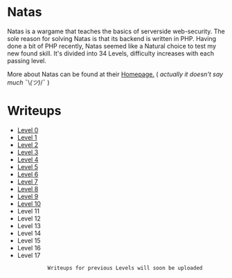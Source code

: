 # Natas

Natas is a wargame that teaches the basics of serverside web-security. The sole reason for solving Natas is that its backend is written in PHP. Having done a bit of PHP recently, Natas seemed like a Natural choice to test my new found skill. It's divided into 34 Levels, difficulty increases with each passing level.

More about Natas can be found at their [Homepage.](https://overthewire.org/wargames/natas/) ( _actually it doesn't say much_ ¯\\_(ツ)_/¯ )

# Writeups
- [Level 0](./Level0.md)
- [Level 1](./Level1.md) 
- [Level 2](./Level2.md)
- [Level 3](./Level3.md)
- [Level 4](./Level4.md)
- [Level 5](./Level5.md)
- [Level 6](./Level6.md)
- [Level 7](./Level7.md)
- [Level 8](./Level8.md)
- [Level 9](./Level9.md)
- [Level 10](./Level10.md)
- Level 11
- Level 12
- Level 13
- Level 14
- Level 15
- Level 16
- Level 17

```
             Writeups for previous Levels will soon be uploaded
```
